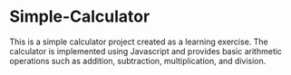 # Simple-Calculator
This is a simple calculator project created as a learning exercise. The calculator is implemented using Javascript and provides basic arithmetic operations such as addition, subtraction, multiplication, and division.
